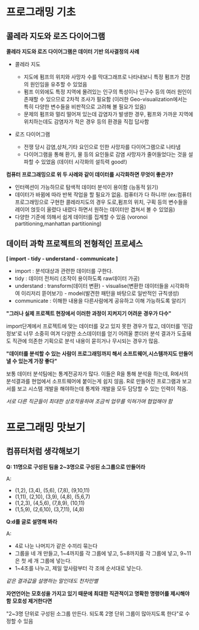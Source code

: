 # 프로그래밍 기초

## 콜레라 지도와 로즈 다이어그램
**콜레라 지도와 로즈 다이어그램은 데이터 기반 의사결정의 사례**

+ 콜레라 지도
  * 지도에 펌프의 위치와 사망자 수를 막대그래프로 나타내보니 특정 펌프가 전염의 원인임을 유추할 수 있었음
  * 펌프 이외에도 특정 지역에 몰려있는 인구의 특성이나 인구수 등의 여러 원인이 존재할 수 있으므로 2차적 조사가 필요함
  (이러한 Geo-visualization에서는 특히 다양한 변수들을 비판적으로 고려해 볼 필요가 있음)
  * 문제의 펌프와 멀리 떨어져 있는데 감염자가 발생한 경우, 펌프와 가까운 지역에 위치하는데도 감염자가 적은 경우 등의 환경을 직접 답사함
  
+ 로즈 다이어그램
  * 전쟁 당시 감염,상처,기타 요인으로 인한 사망자를 다이어그램으로 나타냄
  * 다이어그램을 통해 환기, 물 등의 요인들로 감염 사망자가 줄어들었다는 것을 설파할 수 있었음 (데이터 시각화의 설득력 good!)
  
**컴퓨터 프로그래밍으로 위 두 사례와 같이 데이터를 시각화하면 무엇이 좋은가?**
+ 인터렉션이 가능하므로 탐색적 데이터 분석이 용이함 (능동적 읽기) 
+ 데이터가 바뀜에 따라 반복 작업을 할 필요가 없음. 컴퓨터가 다 하니까! 
(ex:컴퓨터 프로그래밍으로 구현한 콜레라지도의 경우 도로,펌프의 위치, 구획 등의 변수들을 레이어 얹듯이 올렸다 내렸다 하면서 원하는 데이터만 겹쳐서 볼 수 있었음)
+ 다양한 기준에 의해서 쉽게 데이터를 집계할 수 있음 (voronoi partitioning,manhattan partitioning)

## 데이터 과학 프로젝트의 전형적인 프로세스

   **[ import - tidy - understand - communicate ]**

 + import : 분석대상과 관련한 데이터를 구한다.
 + tidy : 데이터 전처리 (조작이 용이하도록 raw데이터 가공)
 + understand : transform(데이터 변환) - visualise(변환한 데이터들을 시각화하여 이리저리 뜯어보기) - model(발견한 패턴을 바탕으로 일반적인 규칙생성)
 + communicate : 이해한 내용을 다른사람에게 공유하고 이해 가능하도록 알리기
 
 **"그러나 실제 프로젝트 현장에서 이러한 과정이 지켜지기 어려운 경우가 다수"**
 
import단계에서 프로젝트에 맞는 데이터를 갖고 있지 못한 경우가 많고, 데이터를 '민감정보'로 너무 소중히 여겨 다양한 소스데이터를 얻기 어려울 뿐더러 분석 결과가 도출돼도 직관에 의존한 기획으로 분석 내용이 묻히거나 무시되는 경우가 많음.

 **"데이터를 분석할 수 있는 사람이 프로그래밍까지 해서 소프트웨어,시스템까지도 만들어 낼 수 있는게 가장 좋다"**
 
 보통 데이터 분석팀에는 통계전공자가 많다. 이들은 R을 통해 분석을 하는데, R에서의 분석결과를 현업에서 소프트웨어에 붙이는게 쉽지 않음. R로 만들어진 프로그램과 보고서를 보고 시스템 개발을 해야하는데 통계와 개발을 모두 담당할 수 있는 인력이 적음.
 
 *서로 다른 직군들이 최대한 상호작용하며 조금씩 업무를 익혀가며 협업해야 함*


# 프로그래밍 맛보기 
## 컴퓨터처럼 생각해보기 

**Q: 11명으로 구성된 팀을 2~3명으로 구성된 소그룹으로 만들어라**

A: 
   + (1,2), (3,4), (5,6), (7,8), (9,10,11)
   + (1,11), (2,10), (3,9), (4,8), (5,6,7) 
   + (1,2,3), (4,5,6), (7,8,9), (10,11) 
   + (1,5,9), (2,6,10), (3,7,11), (4,8) 

**Q:d를 글로 설명해 봐라**

A: 
   + 4로 나눈 나머지가 같은 수끼리 묶는다 
   + 그룹을 네 개 만들고, 1~4까지를 각 그룹에 넣고, 5~8까지를 각 그룹에 넣고, 9~11은 첫 세 개 그룹에 넣는다. 
   + 1~4조를 나누고, 제일 앞사람부터 각 조에 순서대로 넣는다. 

*같은 결과값을 설명하는 말인데도 천차만별*

**자연언어는 모호성을 가지고 있기 때문에 최대한 직관적이고 명확한 명령어를 제시해야함**
**모호성 제거한다면**

"2~3명 단위로 구성된 소그룹 만든다. 되도록 2명 단위 그룹이 많아지도록 한다"로 수정할 수 있음







